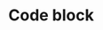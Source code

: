 <EuiPageHeader>
  <EuiPageHeaderSection>
    <EuiTitle @size="l">
      <h1>
        Code block
      </h1>
    </EuiTitle>
  </EuiPageHeaderSection>
</EuiPageHeader>
